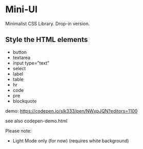 # Mini-UI

Minimalist CSS Library. Drop-in version.

## Style the HTML elements
- button
- textarea
- input type="text"
- select
- label
- table
- hr
- code
- pre
- blockquote

demo: https://codepen.io/slk333/pen/NWxpJQN?editors=1100

see also codepen-demo.html

Please note:
- Light Mode only (for now) (requires white background)
